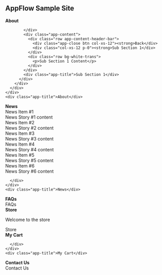 
  
  <script type="text/javascript" src="{{ site.baseurl }}/SampleSite.js"></script>
  <link rel="stylesheet" href="{{ site.baseurl }}/css/SampleSite.css">


<div class="header w3-flat-wisteria">
<h2>AppFlow Sample Site</h2>
</div>
<div class="full-height-53 w3-flat-peter-river">
<div class="app-tray app-size-auto" id="MainTray">
  <div class="app w3-flat-emerald">
    <div class="app-header app-icon">
      <i class="fa fa-info-circle"></i>
    </div>
    <div class="app-content">
      <div class="row app-content-header-bar">
        <div class="app-close col-xs-1 p-0">
          <i class="fa fa-arrow-left"></i>
        </div>
        <div class="col-xs-10 p-0"><strong>About</strong></div>
        <div class="col-xs-1 p-0">
          <i class="fa fa-share-alt"></i>
        </div>
      </div>
      <div class="row">
        <div class="app-tray app-size-auto" id="AboutSubTray">
          <div class="app w3-flat-turquoise">
            <div class="app-header">
            
            </div>
            <div class="app-content">
              <div class="row app-content-header-bar">
                <div class="app-close btn col-xs-12"><strong>Back</div>
                <div class="col-xs-12 p-0"><strong>Sub Section 1</div>
              </div>
              <div class="row bg-white-trans">
                <p>Sub Section 1 Content</p>
              </div>
            </div>
            <div class="app-title">Sub Section 1</div>
          </div>   
        </div>
      </div>
    </div>
    <div class="app-title">About</div>
  </div>
  
  <div class="app w3-flat-alizarin">
    <div class="app-header app-icon">
      <i class="fa fa-newspaper-o"></i>
    </div>
    <div class="app-content">
      <div class="row app-content-header-bar">
        <div class="app-close col-xs-1 p-0">
          <i class="fa fa-arrow-left"></i>
        </div>
        <div class="col-xs-10 p-0"><strong><i class="fa fa-newspaper-o"></i> News</strong></div>
        <div class="col-xs-1 p-0">
          <i class="fa fa-share-alt"></i>
        </div>
      </div>
      <div class="row bg-white-trans">
        <div class="col-xs-12 col-sm-6 col-md-3">
          <div class="panel">
            <div class="panel-heading w3-flat-pomegranate">News Item #1</div>
            <div class="panel-body">News Story #1 content</div>
          </div>
        </div>
        <div class="col-xs-12 col-sm-6 col-md-3">
          <div class="panel">
            <div class="panel-heading w3-flat-alizarin">News Item #2</div>
            <div class="panel-body">News Story #2 content</div>
          </div>
        </div>
        <div class="col-xs-12 col-sm-6 col-md-3">
          <div class="panel">
            <div class="panel-heading w3-flat-pumpkin">News Item #3</div>
            <div class="panel-body">News Story #3 content</div>
          </div>
        </div>
        <div class="col-xs-12 col-sm-6 col-md-3">
          <div class="panel">
            <div class="panel-heading w3-flat-carrot">News Item #4</div>
            <div class="panel-body">News Story #4 content</div>
          </div>
        </div>
        <div class="col-xs-12 col-sm-6 col-md-3">
          <div class="panel">
            <div class="panel-heading w3-flat-orange">News Item #5</div>
            <div class="panel-body">News Story #5 content</div>
          </div>
        </div>
        <div class="col-xs-12 col-sm-6 col-md-3">
          <div class="panel">
            <div class="panel-heading w3-flat-sun-flower">News Item #6</div>
            <div class="panel-body">News Story #6 content</div>
          </div>
        </div>
        
      </div>
    </div>
    <div class="app-title">News</div>
  </div>
  
  <div class="app w3-flat-wisteria">
    <div class="app-header app-icon">
      <i class="fa fa-question-circle"></i>
    </div>
    <div class="app-content">
      <div class="row app-content-header-bar">
        <div class="app-close col-xs-1 p-0">
          <i class="fa fa-arrow-left"></i>
        </div>
        <div class="col-xs-10 p-0"><strong><i class="fa fa-question-circle"></i> FAQs</strong></div>
        <div class="col-xs-1 p-0">
          <i class="fa fa-share-alt"></i>
        </div>
      </div>
    </div>
    <div class="app-title">FAQs</div>
  </div>
  
  <div class="app w3-flat-turquoise">
    <div class="app-header app-icon">
      <i class="fa fa-shopping-bag"></i>
    </div>
    <div class="app-content">
      <div class="row app-content-header-bar">
        <div class="app-close col-xs-2 p-0">
          <i class="fa fa-arrow-left"></i>
        </div>
        <div class="col-xs-8 p-0"><strong><i class="fa fa-shopping-bag"></i> Store</strong></div>
        <div class="col-xs-1 p-0 open-cart">
          <i class="fa fa-shopping-cart"></i>
        </div>
        <div class="col-xs-1 p-0">
          <i class="fa fa-share-alt"></i>
        </div>
      </div>
      <div class="row bg-white">
        <p>Welcome to the store</p>
      </div>
    </div>
    <div class="app-title">Store</div>
  </div>
  <div class="app w3-flat-sun-flower" id="cart">
    <div class="app-header app-icon">
      <i class="fa fa-shopping-cart"></i>
    </div>
    <div class="app-content">
      <div class="row app-content-header-bar">
        <div class="app-close col-xs-1 p-0">
          <i class="fa fa-arrow-left"></i>
        </div>
        <div class="col-xs-10 p-0"><strong><i class="fa fa-shopping-cart"></i> My Cart</strong></div>
        <div class="col-xs-1 p-0">
          <i class="fa fa-share-alt"></i>
        </div>
      </div>
      <div class="row bg-white">
        
      </div>
    </div>
    <div class="app-title">My Cart</div>
  </div>
  
  <div class="app w3-flat-midnight-blue">
    <div class="app-header app-icon">
      <i class="fa fa-phone"></i>
    </div>
    <div class="app-content">
      <div class="row app-content-header-bar">
        <div class="app-close col-xs-1 p-0">
          <i class="fa fa-arrow-left"></i>
        </div>
        <div class="col-xs-10 p-0"><strong><i class="fa fa-phone"></i> Contact Us</strong></div>
        <div class="col-xs-1 p-0">
          <i class="fa fa-share-alt"></i>
        </div>
      </div>
    </div>
    <div class="app-title">Contact Us</div>
  </div>
  
  
</div>
</div>
